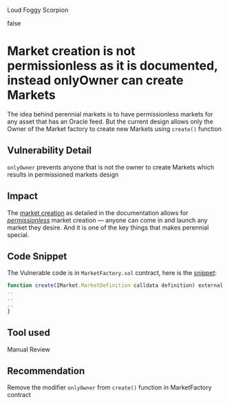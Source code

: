 Loud Foggy Scorpion

false

# Market creation is not permissionless as it is documented, instead onlyOwner can create Markets
The idea behind perennial markets is to have permissionless markets for any asset that has an Oracle feed.
But the current design allows only the Owner of the Market factory to create new Markets using `create()` function 
## Vulnerability Detail

`onlyOwner`  prevents anyone that is not the owner to create Markets which results in permissioned markets design

## Impact

The [market creation](https://docs.perennial.finance/mechanism/market-structure#market-creation) as detailed in the documentation allows for [_permissionless_](https://docs.perennial.finance/overview#what-makes-perennial-special) market creation — anyone can come in and launch any market they desire. And it is one of the key things that makes perennial special.
## Code Snippet
The Vulnerable code is in `MarketFactory.sol` contract, here is the [snippet](https://github.com/sherlock-audit/2023-07-perennial/blob/main/perennial-v2/packages/perennial/contracts/MarketFactory.sol#L64-L83):
```js
function create(IMarket.MarketDefinition calldata definition) external onlyOwner returns (IMarket newMarket) {
..
..
..
}
```
## Tool used

Manual Review

## Recommendation
Remove the modifier `onlyOwner` from `create()` function in MarketFactory contract